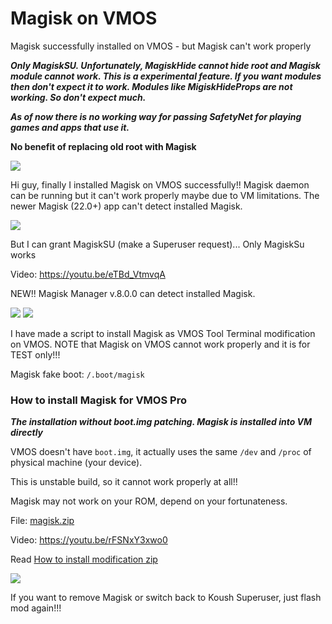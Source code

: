 # Magisk on VMOS
Magisk successfully installed on VMOS - but Magisk can't work properly

***Only MagiskSU. Unfortunately, MagiskHide cannot hide root and Magisk module cannot work. This is a experimental feature. If you want modules then don't expect it to work. Modules like MigiskHideProps are not working. So don't expect much.​***

***As of now there is no working way for passing SafetyNet for playing games and apps that use it.***

**No benefit of replacing old root with Magisk**

<img src="https://i.imgur.com/Ny1ekVY.png" />

Hi guy, finally I installed Magisk on VMOS successfully!! Magisk daemon can be running but it can't work properly maybe due to VM limitations.
The newer Magisk (22.0+) app can't detect installed Magisk. 


<img src="https://i.imgur.com/ivTWRnI.jpg" />

But I can grant MagiskSU (make a Superuser request)... Only MagiskSu works

Video: https://youtu.be/eTBd_VtmvqA

NEW!! Magisk Manager v.8.0.0 can detect installed Magisk.

<img src="https://i.imgur.com/YouSCHk.png" />
<img src="https://i.imgur.com/5dDQFRN.png" />

I have made a script to install Magisk as VMOS Tool Terminal modification on VMOS. NOTE that Magisk on VMOS cannot work properly and it is for TEST only!!!

Magisk fake boot: `/.boot/magisk`

### How to install Magisk for VMOS Pro

***The installation without boot.img patching. Magisk is installed into VM directly***

VMOS doesn't have `boot.img`, it actually uses the same `/dev` and `/proc` of physical machine (your device).

This is unstable build, so it cannot work properly at all!!

Magisk may not work on your ROM, depend on your fortunateness.

File: [magisk.zip](https://github.com/HuskyDG/Magisk-on-VMOS/releases)

Video: https://youtu.be/rFSNxY3xwo0

Read [How to install modification zip](https://github.com/HuskyDG/VMOSPro_RootXposed_Terminal#how-to-install-a-module) 

<img src="https://i.imgur.com/P2hN7X5.png" />

If you want to remove Magisk or switch back to Koush Superuser, just flash mod again!!!
